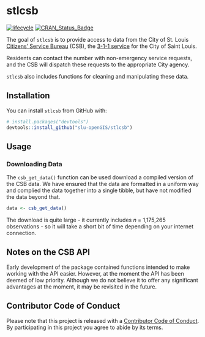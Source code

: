 
<!-- README.md is generated from README.Rmd. Please edit that file -->

# stlcsb

[![lifecycle](https://img.shields.io/badge/lifecycle-experimental-orange.svg)](https://www.tidyverse.org/lifecycle/#experimental)
[![CRAN\_Status\_Badge](http://www.r-pkg.org/badges/version/stlcsb)](https://cran.r-project.org/package=stlcsb)

The goal of `stlcsb` is to provide access to data from the City of St. Louis [Citizens’ Service Bureau](https://www.stlouis-mo.gov/government/departments/public-safety/neighborhood-stabilization-office/citizens-service-bureau/index.cfm) (CSB), the [3-1-1 service](https://en.wikipedia.org/wiki/3-1-1) for the City of Saint Louis.

Residents can contact the number with non-emergency service requests, and the CSB will dispatch these requests to the appropriate City agency.

`stlcsb` also includes functions for cleaning and manipulating these data.

## Installation

You can install `stlcsb` from GitHub with:

``` r
# install.packages("devtools")
devtools::install_github("slu-openGIS/stlcsb")
```

## Usage

### Downloading Data

The `csb_get_data()` function can be used download a
compiled version of the
CSB data. We have
ensured that the data are formatted in a uniform way and complied the
data together into a single tibble, but have not modified the data
beyond that.

``` r
data <- csb_get_data()
```

The download is quite large - it currently includes *n* = 1,175,265
observations - so it will take a short bit of time depending on your
internet connection.


## Notes on the CSB API

Early development of the package contained functions intended to make working with the API easier. However, at the moment the API has been deemed of low priority. Although we do not believe it to offer any significant advantages at the moment, it may be revisited in the future.

## Contributor Code of Conduct

Please note that this project is released with a [Contributor Code of
Conduct](CODE_OF_CONDUCT.md). By participating in this project you agree
to abide by its terms.
